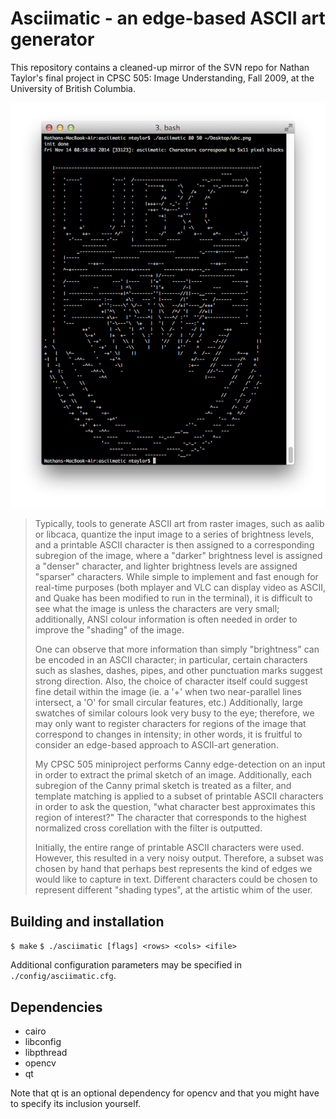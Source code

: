 Asciimatic - an edge-based ASCII art generator
============

This repository contains a cleaned-up mirror of the SVN repo for Nathan 
Taylor's final project in CPSC 505: Image Understanding, Fall 2009, at the 
University of British Columbia.

![Alt text](/docs/screenshot1.png)

>Typically, tools to generate ASCII art from raster images, such as aalib or libcaca, quantize the input image to a series of brightness levels, and a printable ASCII character is then assigned to a corresponding subregion of the image, where a "darker" brightness level is assigned a "denser" character, and lighter brightness levels are assigned "sparser" characters. While simple to implement and fast enough for real-time purposes (both mplayer and VLC can display video as ASCII, and Quake has been modified to run in the terminal), it is difficult to see what the image is unless the characters are very small; additionally, ANSI colour information is often needed in order to improve the "shading" of the image.
>
>One can observe that more information than simply "brightness" can be encoded in an ASCII character; in particular, certain characters such as slashes, dashes, pipes, and other punctuation marks suggest strong direction. Also, the choice of character itself could suggest fine detail within the image (ie. a '+' when two near-parallel lines intersect, a 'O' for small circular features, etc.) Additionally, large swatches of similar colours look very busy to the eye; therefore, we may only want to register characters for regions of the image that correspond to changes in intensity; in other words, it is fruitful to consider an edge-based approach to ASCII-art generation.
>
>My CPSC 505 miniproject performs Canny edge-detection on an input in order to extract the primal sketch of an image. Additionally, each subregion of the Canny primal sketch is treated as a filter, and template matching is applied to a subset of printable ASCII characters in order to ask the question, "what character best approximates this region of interest?" The character that corresponds to the highest normalized cross corellation with the filter is outputted.
>
>Initially, the entire range of printable ASCII characters were used. However, this resulted in a very noisy output. Therefore, a subset was chosen by hand that perhaps best represents the kind of edges we would like to capture in text. Different characters could be chosen to represent different "shading types", at the artistic whim of the user.

Building and installation
-------------------------

`$ make`
`$ ./asciimatic [flags] <rows> <cols> <ifile>`

Additional configuration parameters may be specified in `./config/asciimatic.cfg`.

Dependencies
------------

* cairo
* libconfig
* libpthread
* opencv
* qt

Note that qt is an optional dependency for opencv and that you might have to specify its inclusion yourself.
